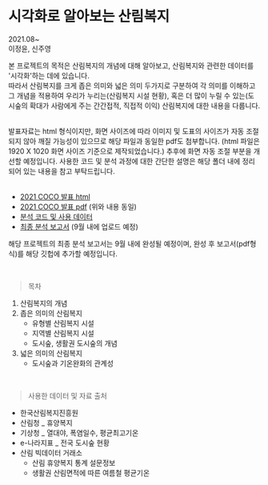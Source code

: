 # 시각화로 알아보는 산림복지

2021.08~  
이정윤, 신주영 

본 프로젝트의 목적은 산림복지의 개념에 대해 알아보고, 산림복지와 관련한 데이터를 '시각화'하는 데에 있습니다.    
따라서 산림복지를 크게 좁은 의미와 넓은 의미 두가지로 구분하여 각 의미를 이해하고 그 개념을 적용하여 우리가 누리는(산림복지 시설 현황), 혹은 더 많이 누릴 수 있는(도시숲의 확대가 사람에게 주는 간간접적, 직접적 이익) 산림복지에 대한 내용을 다룹니다.    

<br>
발표자료는 html 형식이지만, 화면 사이즈에 따라 이미지 및 도표의 사이즈가 자동 조절되지 않아 깨질 가능성이 있으므로 해당 파일과 동일한 pdf도 첨부합니다. 
(html 파일은 1920 X 1020 화면 사이즈 기준으로 제작되었습니다.) 추후에 화면 자동 조절 부분을 개선할 예정입니다.   
사용한 코드 및 분석 과정에 대한 간단한 설명은 해당 폴더 내에 정리되어 있는 내용을 참고 부탁드립니다.    

<br>
<br>

- [2021 COCO 발표 html]()
- [2021 COCO 발표 pdf](https://github.com/JeongYunLee/Forest_Welfare/tree/main/presentation/2021%20COCO_presentation%20(pdf)) (위와 내용 동일)
- [분석 코드 및 사용 데이터](https://github.com/JeongYunLee/Forest_Welfare/tree/main/analysis/code)
- [최종 분석 보고서]() (9월 내에 업로드 예정) 

해당 프로젝트의 최종 분석 보고서는 9월 내에 완성될 예정이며, 완성 후 보고서(pdf형식)를 해당 깃헙에 추가할 예정입니다.   

<br>

> 목차
1. 산림복지의 개념
2. 좁은 의미의 산림복지
    * 유형별 산림복지 시설
    * 지역별 산림복지 시설
    * 도시숲, 생활권 도시숲의 개념
3. 넓은 의미의 산림복지
    * 도시숲과 기온완화의 관계성 

<br>

> 사용한 데이터 및 자료 출처 
- 한국산림복지진흥원
- 산림청 _ 휴양복지
- 기상청 _ 열대야, 폭염일수, 평균최고기온
- e-나라지표 _ 전국 도시숲 현황
- 산림 빅데이터 거래소   
   * 산림 휴양복지 통계 설문정보   
   * 생활권 산림면적에 따른 여름철 평균기온
